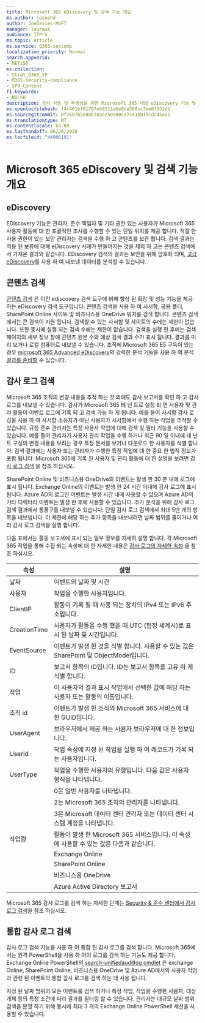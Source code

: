 ```yaml
---
title: Microsoft 365 eDiscovery 및 검색 기능 개요
ms.author: josephd
author: JoeDavies-MSFT
manager: laurawi
audience: ITPro
ms.topic: article
ms.service: O365-seccomp
localization_priority: Normal
search.appverid:
- MET150
ms.collection:
- Strat_O365_IP
- M365-security-compliance
- SPO_Content
f1.keywords:
- NOCSH
description: 감사 사용 및 투명성을 위한 Microsoft 365 내의 eDiscovery 기능 및 기타 검색 기능에 대 한 개요입니다.
ms.openlocfilehash: f4c401bf81767eb9111e6e8ca508cc3ee87152db
ms.sourcegitcommit: 0f7607b5e88b78ae250900ce7ce1b019cd245aa1
ms.translationtype: MT
ms.contentlocale: ko-KR
ms.lasthandoff: 06/26/2020
ms.locfileid: "44906191"
---
```

# <a name="microsoft-365-ediscovery-and-search-features-overview"></a>Microsoft 365 eDiscovery 및 검색 기능 개요 

## <a name="ediscovery"></a>eDiscovery

EDiscovery 기능은 관리자, 준수 책임자 및 기타 권한 있는 사용자가 Microsoft 365 사용자 활동에 대 한 포괄적인 조사를 수행할 수 있는 단일 위치를 제공 합니다. 적절 한 사용 권한이 있는 보안 관리자는 검색을 수행 하 고 콘텐츠를 보관 합니다. 검색 결과는 적용 된 보류에 대해 eDiscovery 사례가 만들어지는 것을 제외 하 고는 콘텐츠 검색에서 가져온 결과와 같습니다. EDiscovery 검색의 결과는 보안을 위해 암호화 되며, [고급 eDiscovery](https://docs.microsoft.com/microsoft-365/compliance/overview-ediscovery-20)를 사용 하 여 내보낸 데이터를 분석할 수 있습니다.

## <a name="content-search"></a>콘텐츠 검색

[콘텐츠 검색](https://support.office.com/article/Run-a-Content-Search-in-the-Office-365-Security-Compliance-Center-61852fd9-fe8a-4880-a339-cb19ed3bff4a) 은 이전 ediscovery 검색 도구에 비해 향상 된 확장 및 성능 기능을 제공 하는 eDiscovery 검색 도구입니다. 콘텐츠 검색을 사용 하 여 사서함, 공용 폴더, SharePoint Online 사이트 및 비즈니스용 OneDrive 위치를 검색 합니다. 콘텐츠 검색에서는 큰 검색이 지원 됩니다. 검색할 수 있는 사서함 및 사이트의 수에는 제한이 없습니다. 또한 동시에 실행 되는 검색 수에는 제한이 없습니다. 검색을 실행 한 후에는 검색 페이지의 세부 정보 창에 콘텐츠 원본 수와 예상 검색 결과 수가 표시 됩니다. 결과를 미리 보거나 로컬 컴퓨터로 내보낼 수 있습니다. 조직에 Microsoft 365 E5 구독이 있는 경우 [microsoft 365 Advanced eDiscovery](https://docs.microsoft.com/microsoft-365/compliance/overview-ediscovery-20)의 강력한 분석 기능을 사용 하 여 분석 [결과를 준비할](https://support.office.com/article/Run-a-Content-Search-in-the-Office-365-Security-Compliance-Center-61852fd9-fe8a-4880-a339-cb19ed3bff4a#prepare) 수 있습니다.

## <a name="audit-log-search"></a>감사 로그 검색

Microsoft 365 조직의 변경 내용을 추적 하는 것 외에도 감사 보고서를 확인 하 고 감사 로그를 내보낼 수 있습니다. 감사가 Microsoft 365 테 넌 트로 설정 되 면 사용자 및 관리 활동이 이벤트 로그에 기록 되 고 검색 가능 하 게 됩니다. 예를 들어 사서함 감사 로깅을 사용 하 여 사서함 소유자가 아닌 사용자가 사서함에서 수행 하는 작업을 추적할 수 있습니다. 규정 준수 관리자는 특정 사용자 작업에 대해 검색 및 필터 기능을 사용할 수 있습니다. 예를 들어 관리자가 사용자 관리 작업을 수행 하거나 최근 90 일 이내에 테 넌 트 구성의 변경 내용을 보려는 경우 특정 문서를 보거나 다운로드 한 사용자를 식별 합니다. 검색 결과에는 사용자 또는 관리자가 수행한 특정 작업에 대 한 중요 한 법적 정보가 포함 됩니다. Microsoft 365에 기록 된 사용자 및 관리 활동에 대 한 설명을 보려면 [감사 로그 검색](https://docs.microsoft.com/microsoft-365/compliance/search-the-audit-log-in-security-and-compliance) 을 참조 하십시오.

SharePoint Online 및 비즈니스용 OneDrive의 이벤트는 발생 한 30 분 내에 로그에 표시 됩니다. Exchange Online의 이벤트는 발생 한 24 시간 이내에 감사 로그에 표시 됩니다. Azure AD의 로그인 이벤트는 발생 시간 내에 사용할 수 있으며 Azure AD의 기타 디렉터리 이벤트는 발생 한 후에 사용할 수 있습니다. 추가 분석을 위해 감사 로그 검색 결과에서 통풍구를 내보낼 수 있습니다. 단일 감사 로그 검색에서 최대 5만 개의 항목을 내보냅니다. 이 제한에 해당 하는 추가 항목을 내보내려면 날짜 범위를 줄이거나 여러 감사 로그 검색을 실행 합니다.

다음 표에서는 활동 보고서에 표시 되는 일부 정보를 자세히 설명 합니다. 각 Microsoft 365 작업을 통해 수집 되는 속성에 대 한 자세한 내용은 [감사 로그의 자세한 속성](https://docs.microsoft.com/microsoft-365/compliance/detailed-properties-in-the-office-365-audit-log) 을 참조 하십시오.

| 속성 | 설명 |
|----------------|----------------------------------------------------------------------------------------------------------------------|
| 날짜 | 이벤트의 날짜 및 시간 |
| 사용자 | 작업을 수행한 사용자입니다. |
| ClientIP | 활동이 기록 될 때 사용 되는 장치의 IPv4 또는 IPv6 주소입니다. |
| CreationTime | 사용자가 활동을 수행 했을 때 UTC (협정 세계시)로 표시 된 날짜 및 시간입니다. |
| EventSource | 이벤트가 발생 한 것을 식별 합니다. 사용할 수 있는 값은 SharePoint 및 ObjectModel입니다. |
| ID | 보고서 항목의 ID입니다. ID는 보고서 항목을 고유 하 게 식별 합니다. |
| 작업 | 이 사용자의 결과 표시 작업에서 선택한 값에 해당 하는 사용자 또는 활동의 이름입니다. |
| 조직 id | 이벤트가 발생 한 조직의 Microsoft 365 서비스에 대 한 GUID입니다. |
| UserAgent | 브라우저에서 제공 하는 사용자 브라우저에 대 한 정보입니다. |
| UserId | 작업 속성에 지정 된 작업을 실행 하 여 레코드가 기록 되는 사용자입니다. |
| UserType | 작업을 수행한 사용자의 유형입니다. 다음 값은 사용자 형식을 나타냅니다. |
|  | 0은 일반 사용자를 나타냅니다. |
|  | 2는 Microsoft 365 조직의 관리자를 나타냅니다. |
|  | 3은 Microsoft 데이터 센터 관리자 또는 데이터 센터 시스템 계정을 나타냅니다. |
| 작업량 | 활동이 발생 한 Microsoft 365 서비스입니다. 이 속성에 사용할 수 있는 값은 다음과 같습니다. |
|  | Exchange Online |
|  | SharePoint Online |
|  | 비즈니스용 OneDrive |
|  | Azure Active Directory 보고서 |

Microsoft 365 감사 로그를 검색 하는 자세한 단계는 [Security & 준수 센터에서 감사 로그 검색](https://docs.microsoft.com/microsoft-365/compliance/search-the-audit-log-in-security-and-compliance)을 참조 하십시오.

## <a name="search-unified-audit-log"></a>통합 감사 로그 검색

감사 로그 검색 기능을 사용 하 여 통합 된 감사 로그를 검색 합니다. Microsoft 365에서는 원격 PowerShell을 사용 하 여이 로그를 검색 하는 기능도 제공 합니다. Exchange Online PowerShell의 [search-unifiedauditlog cmdlet](https://docs.microsoft.com/powershell/module/exchange/policy-and-compliance-audit/Search-UnifiedAuditLog?view=exchange-ps) 은 exchange Online, SharePoint Online, 비즈니스용 OneDrive 및 Azure AD에서의 사용자 작업과 관련 된 이벤트의 통합 감사 로그를 검색 하는 데 사용 됩니다. 

지정 된 날짜 범위의 모든 이벤트를 검색 하거나 특정 작업, 작업을 수행한 사용자, 대상 개체 등의 특정 조건에 따라 결과를 필터링 할 수 있습니다. 관리자는 대규모 날짜 범위 검색을 분할 하기 위해 동시에 최대 3 개의 Exchange Online PowerShell 세션을 사용할 수 있습니다.